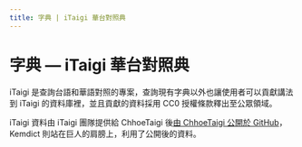 ```yaml
---
title: 字典 | iTaigi 華台對照典
---
```


# 字典 — iTaigi 華台對照典

iTaigi 是查詢台語和華語對照的專案，查詢現有字典以外也讓使用者可以貢獻講法到 iTaigi 的資料庫裡，並且貢獻的資料採用 CC0 授權條款釋出至公眾領域。

iTaigi 資料由 iTaigi 團隊提供給 ChhoeTaigi 後[由 ChhoeTaigi 公開於 GitHub](https://github.com/ChhoeTaigi/ChhoeTaigiDatabase/blob/master/ChhoeTaigiDatabase/ChhoeTaigi_iTaigiHoataiTuichiautian.csv)，Kemdict 則站在巨人的肩膀上，利用了公開後的資料。
